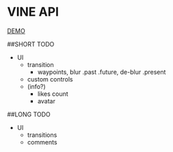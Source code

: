 VINE API
========

[DEMO](http://dumbservices.com/t/vine/)

##SHORT TODO
- UI
	- transition
		- waypoints, blur .past .future, de-blur .present 	
	- custom controls
	- (info?)
		- likes count
		- avatar


##LONG TODO

- UI
	- transitions
	- comments

